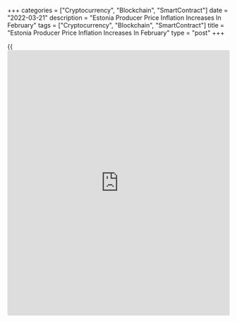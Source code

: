 +++
categories = ["Cryptocurrency", "Blockchain", "SmartContract"]
date = "2022-03-21"
description = "Estonia Producer Price Inflation Increases In February"
tags = ["Cryptocurrency", "Blockchain", "SmartContract"]
title = "Estonia Producer Price Inflation Increases In February"
type = "post"
+++

{{<iframe id="large-banner" src="https://www.bounty.group/#slide=7.0" width="100%" height="600" scrolling="no" style="border: 0px solid rgb(216, 221, 230); border-radius: 3px;">}}

Estonia's producer prices rose in February, mainly due to price
increases in electricity and heat energy production, and manufacture of
wood and wood products, fabricated metal products and food products.

The producer price index increased 26.3 percent year-on-year in
February, data from Statistics Estonia showed on Monday.

On a month-on-month basis, producer prices rose 0.8 percent in February.

"Compared to January, the index was affected the most by price increases
in the manufacture of metal products, fuel oils, food products,
electronic products, and chemicals and chemical products," Eveli Sokman,
the leading analyst at Statistics Estonia, said.

"Price decreases in the manufacture of wood and wood products and in
electricity production had an opposite effect on the index."

Import prices increased 1.7 percent monthly in February and gained 25.1
percent from a year ago.

Export prices also rose 1.7 percent monthly in February, and increased
21.9 percent yearly.

For comments and feedback [contact](https://www.playgroundfx.com/contact/): editorial@rtt[news](https://www.letsplayfx.com/blog/forex-news-website/).com

[Economic News][1]

 **What parts of the world are seeing the best (and worst) economic
performances lately? Click[here][2] to check out our [Econ Scorecard][2]
and find out! See up-to-the-moment [ranking](https://www.playgroundfx.com/blog/crypto-exchange-ranking/)s for the best and worst
performers in [GDP][3], [unemployment rate][4], [inflation][5] and much
more.**

   1. www.rtt[news](https://www.letsplayfx.com/blog/forex-news-website/).com/Content/EconomicNews.aspx
   2. www.rtt[news](https://www.letsplayfx.com/blog/forex-news-website/).com/economic-scorecard/world-rank/retail-sales/highest-performance.aspx
   3. www.rtt[news](https://www.letsplayfx.com/blog/forex-news-website/).com/economic-scorecard/world-rank/GDP/highest-performance.aspx
   4. www.rtt[news](https://www.letsplayfx.com/blog/forex-news-website/).com/economic-scorecard/world-rank/unemployment-rate/lowest-performance.aspx
   5. www.rtt[news](https://www.letsplayfx.com/blog/forex-news-website/).com/economic-scorecard/world-rank/CPI/highest-performance.aspx